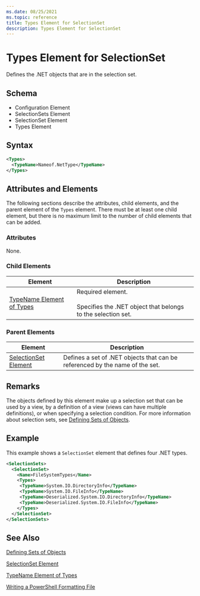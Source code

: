 ```yaml
---
ms.date: 08/25/2021
ms.topic: reference
title: Types Element for SelectionSet
description: Types Element for SelectionSet
---
```

# Types Element for SelectionSet

Defines the .NET objects that are in the selection set.

## Schema

- Configuration Element
- SelectionSets Element
- SelectionSet Element
- Types Element

## Syntax

```xml
<Types>
  <TypeName>Nameof.NetType</TypeName>
</Types>

```

## Attributes and Elements

The following sections describe the attributes, child elements, and the parent element of the
`Types` element. There must be at least one child element, but there is no maximum limit to the
number of child elements that can be added.

### Attributes

None.

### Child Elements

|Element|Description|
|-------------|-----------------|
|[TypeName Element of Types](./typename-element-for-types-format.md)|Required element.<br /><br /> Specifies the .NET object that belongs to the selection set.|

### Parent Elements

|Element|Description|
|-------------|-----------------|
|[SelectionSet Element](./selectionset-element-format.md)|Defines a set of .NET objects that can be referenced by the name of the set.|

## Remarks

The objects defined by this element make up a selection set that can be used by a view, by a
definition of a view (views can have multiple definitions), or when specifying a selection
condition. For more information about selection sets, see [Defining Sets of Objects](./defining-selection-sets.md).

## Example

This example shows a `SelectionSet` element that defines four .NET types.

```xml
<SelectionSets>
  <SelectionSet>
    <Name>FileSystemTypes</Name>
    <Types>
     <TypeName>System.IO.DirectoryInfo</TypeName>
     <TypeName>System.IO.FileInfo</TypeName>
     <TypeName>Deserialized.System.IO.DirectoryInfo</TypeName>
     <TypeName>Deserialized.System.IO.FileInfo</TypeName>
    </Types>
  </SelectionSet>
</SelectionSets>
```

## See Also

[Defining Sets of Objects](./defining-selection-sets.md)

[SelectionSet Element](./selectionset-element-format.md)

[TypeName Element of Types](./typename-element-for-types-format.md)

[Writing a PowerShell Formatting File](./writing-a-powershell-formatting-file.md)
